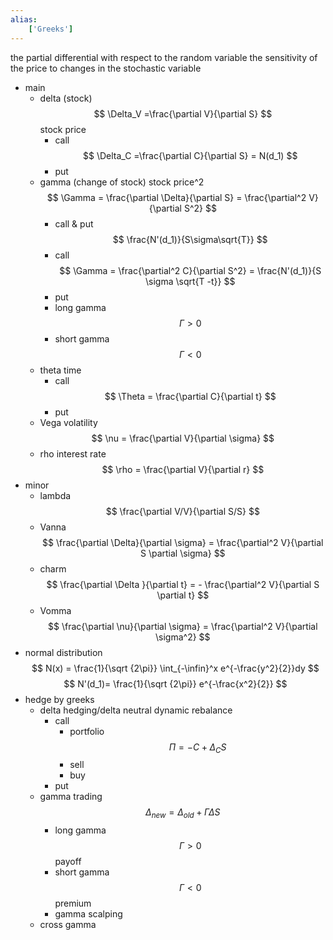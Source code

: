 ```yaml
---
alias:
    ['Greeks']
---
```

the partial differential with respect to the random variable
the sensitivity of the price to changes in the stochastic variable
- main
    - delta (stock)
        $$
        \Delta_V =\frac{\partial V}{\partial S}
        $$
        stock price
        - call
            $$
            \Delta_C =\frac{\partial C}{\partial S} = N(d_1)
            $$
        - put
    - gamma (change of stock)
        stock price^2
        $$
        \Gamma = \frac{\partial \Delta}{\partial S} = \frac{\partial^2 V}{\partial S^2}
        $$
        - call & put
            $$
            \frac{N'(d_1)}{S\sigma\sqrt{T}}
            $$
        - call
            $$
            \Gamma = \frac{\partial^2 C}{\partial S^2} = \frac{N'(d_1)}{S \sigma \sqrt{T -t}}
            $$
        - put
        - long gamma
            $$
            \Gamma > 0
            $$
        - short gamma
            $$
            \Gamma < 0
            $$
    - theta
        time
        - call
            $$
            \Theta = \frac{\partial C}{\partial t}
            $$
        - put
    - Vega
        volatility
        $$
        \nu = \frac{\partial V}{\partial \sigma}
        $$
    - rho
        interest rate
        $$
        \rho = \frac{\partial V}{\partial r}
        $$
- minor
    - lambda
        $$
        \frac{\partial V/V}{\partial S/S}
        $$
    - Vanna
        $$
        \frac{\partial \Delta}{\partial \sigma} = \frac{\partial^2 V}{\partial S \partial \sigma}
        $$
    - charm
        $$
        \frac{\partial \Delta }{\partial t} = - \frac{\partial^2 V}{\partial S \partial t}
        $$
    - Vomma
        $$
        \frac{\partial \nu}{\partial \sigma} = \frac{\partial^2 V}{\partial \sigma^2}
        $$
- normal distribution
    $$
    N(x) = \frac{1}{\sqrt {2\pi}} \int_{-\infin}^x e^{-\frac{y^2}{2}}dy
    $$
    $$
    N'(d_1)= \frac{1}{\sqrt {2\pi}} e^{-\frac{x^2}{2}}
    $$
- hedge by greeks
    - delta hedging/delta neutral
        dynamic rebalance 
        - call
            - portfolio
                $$
                \Pi = -C + \Delta_C S
                $$
            - sell
            - buy
        - put
    - gamma trading
        $$
        \Delta _{new} = \Delta_{old} + \Gamma \Delta S
        $$
        - long gamma
            $$
            \Gamma >0
            $$
            payoff
        - short gamma
            $$
            \Gamma < 0
            $$
            premium
        - gamma scalping
    - cross gamma